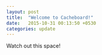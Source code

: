 ```yaml
---
layout: post
title:  "Welcome to Cacheboard!"
date:   2015-10-31 00:13:50 +0530
categories: update
---
```

Watch out this space!